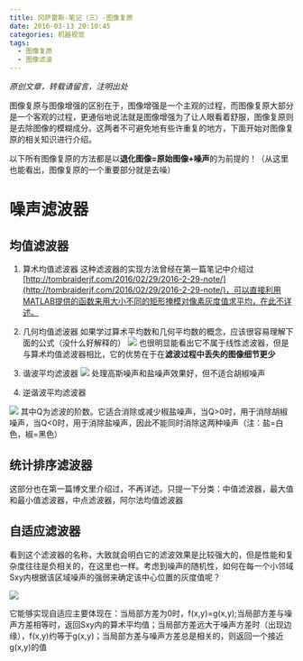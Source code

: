 ```yaml
---
title: 冈萨雷斯-笔记（三）-图像复原
date: 2016-03-13 20:10:45
categories: 机器视觉
tags: 
  - 图像复原
  - 图像滤波
---
```

*原创文章，转载请留言，注明出处*

图像复原与图像增强的区别在于，图像增强是一个主观的过程，而图像复原大部分是一个客观的过程，更通俗地说法就是图像增强为了让人眼看着舒服，图像复原则是去除图像的模糊成分。这两者不可避免地有些许重复的地方，下面开始对图像复原的相关知识进行介绍。

以下所有图像复原的方法都是以**退化图像=原始图像+噪声**的为前提的！（从这里也能看出，图像复原的一个重要部分就是去噪）

# 噪声滤波器

## 均值滤波器

1. 算术均值滤波器
这种滤波器的实现方法曾经在第一篇笔记中介绍过[http://tombraiderjf.com/2016/02/29/2016-2-29-note/](http://tombraiderjf.com/2016/02/29/2016-2-29-note/)，可以直接利用MATLAB提供的函数来用大小不同的矩形掩模对像素灰度值求平均，在此不详述。

2. 几何均值滤波器
如果学过算术平均数和几何平均数的概念，应该很容易理解下面的公式（没什么好解释的）
![](http://i.imgur.com/XiJJhwa.png)
也很明显能看出它不属于线性滤波器，但是与算术均值滤波器相比，它的优势在于在**滤波过程中丢失的图像细节更少**
3. 谐波平均滤波器
![](http://i.imgur.com/qgmHaEl.png)
处理高斯噪声和盐噪声效果好，但不适合胡椒噪声
4. 逆谐波平均滤波器

![](http://i.imgur.com/WLIAMu0.png)
其中Q为滤波的阶数。它适合消除或减少椒盐噪声，当Q>0时，用于消除胡椒噪声，当Q<0时，用于消除盐噪声，因此不能同时消除这两种噪声（注：盐=白色，椒=黑色）

## 统计排序滤波器

这部分也在第一篇博文里介绍过，不再详述。只提一下分类：中值滤波器，最大值和最小值滤波器，中点滤波器，阿尔法均值滤波器

## 自适应滤波器

看到这个滤波器的名称，大致就会明白它的滤波效果是比较强大的，但是性能和复杂度往往是负相关的，在这里也一样。考虑到噪声的随机性，如何在每一个小邻域Sxy内根据该区域噪声的强弱来确定该中心位置的灰度值呢？

![](http://i.imgur.com/XfTD8Ue.png)

它能够实现自适应主要体现在：当局部方差为0时，f(x,y)=g(x,y);当局部方差与噪声方差相等时，返回Sxy内的算术平均值；当局部方差远大于噪声方差时（出现边缘），f(x,y)约等于g(x,y)；当局部方差与噪声方差总是相关的，则返回一个接近g(x,y)的值

